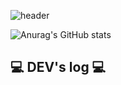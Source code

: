 ![header](https://capsule-render.vercel.app/api?type=waving&color=auto&height=300&section=header&text=안녕하세요&fontSize=90)


![Anurag's GitHub stats](https://github-readme-stats.vercel.app/api?username=980pro&theme=radical&show_icons=true)


## 💻 DEV's log 💻
